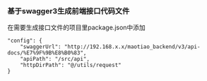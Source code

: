 ### 基于swagger3生成前端接口代码文件

在需要生成接口文件的项目里package.json中添加

```jsona
"config": {
    "swaggerUrl": "http://192.168.x.x/maotiao_backend/v3/api-docs/%E7%9F%9B%E8%B0%83",
    "apiPath": "/src/api",
    "httpDirPath": "@/utils/request"
}
